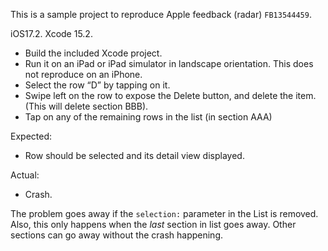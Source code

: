 This is a sample project to reproduce Apple feedback (radar) `FB13544459`.

iOS17.2. Xcode 15.2.

- Build the included Xcode project. 
- Run it on an iPad or iPad simulator in landscape orientation. This does not reproduce on an iPhone. 
- Select the row “D” by tapping on it.
- Swipe left on the row to expose the Delete button, and delete the item. (This will delete section BBB).
- Tap on any of the remaining rows in the list (in section AAA)

Expected:
- Row should be selected and its detail view displayed.

Actual:
- Crash.

The problem goes away if the `selection:` parameter in the List is removed. 
Also, this only happens when the *last* section in list goes away. Other sections can go away without the crash happening. 
